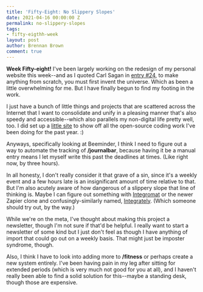 ```yaml
---
title: 'Fifty-Eight: No Slippery Slopes'
date: 2021-04-16 00:00:00 Z
permalink: no-slippery-slopes
tags:
- fifty-eigthh-week
layout: post
author: Brennan Brown
comment: true
---
```


**Week Fifty-eight!** I've been largely working on the redesign of my personal website this week--and as I quoted Carl Sagan in [entry #24](https://journal.kim/apple-pie), to make anything from scratch, you must first invent the universe. Which as been a little overwhelming for me. But I have finally begun to find my footing in the work.

I just have a bunch of little things and projects that are scattered across the Internet that I want to consolidate and unify in a pleasing manner that's also speedy and accessible--which also parallels my non-digital life pretty well, too. I did set up a [little site](https://brennanbrown.github.io) to show off all the open-source coding work I've been doing for the past year. :) 

Anyways, specifically looking at Beeminder, I think I need to figure out a way to automate the tracking of **/journalbar**, because having it be a manual entry means I let myself write this past the deadlines at times. (Like right now, by three hours). 

In all honesty, I don't really consider it that grave of a sin, since it's a weekly event and a few hours late is an insignificant amount of time relative to that. But I'm also acutely aware of how dangerous of a slippery slope that line of thinking is. Maybe I can figure out something with [Integromat](https://www.integromat.com/en) or the newer Zapier clone and confusingly-similarly named, [Integrately](https://integrately.com/store/beeminder). (Which someone should try out, by the way.)

While we're on the meta, I've thought about making this project a newsletter, though I'm not sure if that'd be helpful. I really want to start a newsletter of some kind but I just don't feel as though I have anything of import that could go out on a weekly basis. That might just be imposter syndrome, though.

Also, I think I have to look into adding more to **/fitness** or perhaps create a new system entirely. I've been having pain in my leg after sitting for extended periods (which is very much not good for you at all), and I haven't really been able to find a solid solution for this--maybe a standing desk, though those are expensive.
